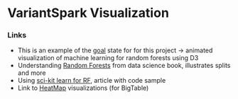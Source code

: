 # VariantSpark Visualization

### Links

- This is an example of the [goal](http://www.r2d3.us/visual-intro-to-machine-learning-part-1/) state for for this project -> animated visualization of machine learning for random forests using D3
- Understanding [Random Forests](https://jakevdp.github.io/PythonDataScienceHandbook/05.08-random-forests.html) from data science book, illustrates splits and more
- Using [sci-kit learn for RF](https://towardsdatascience.com/how-to-visualize-a-decision-tree-from-a-random-forest-in-python-using-scikit-learn-38ad2d75f21c), article with code sample
- Link to [HeatMap](https://cloud.google.com/bigtable/docs/keyvis-patterns) visualizations (for BigTable) 

